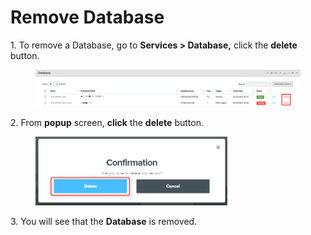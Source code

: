 # Remove Database

1\.      To remove a Database, go to **Services > Database,** click the **delete** button.

<figure><img src="../../../.gitbook/assets/image (621).png" alt=""><figcaption></figcaption></figure>

2\.      From **popup** screen, **click** the **delete** button.

<div align="left">

<figure><img src="../../../.gitbook/assets/image (428).png" alt="" width="307"><figcaption></figcaption></figure>

</div>

3\.      You will see that the **Database** is removed.
